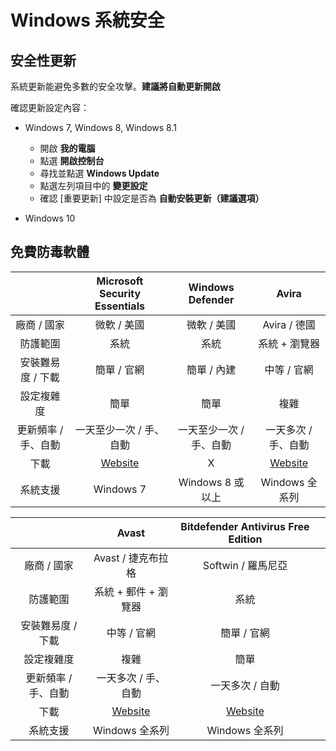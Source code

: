 # Windows 系統安全

## 安全性更新

系統更新能避免多數的安全攻擊。**建議將自動更新開啟**

確認更新設定內容：

- Windows 7, Windows 8, Windows 8.1

    - 開啟 **我的電腦**
    - 點選 **開啟控制台**
    - 尋找並點選 **Windows Update**
    - 點選左列項目中的 **變更設定**
    - 確認 [重要更新] 中設定是否為 **自動安裝更新（建議選項）**

- Windows 10

## 免費防毒軟體

||Microsoft Security Essentials|Windows Defender|Avira|
|:-----:|:-----:|:-----:|:-----:|
|廠商 / 國家|微軟 / 美國|微軟 / 美國|Avira / 德國|
|防護範圍|系統|系統|系統 + 瀏覽器|
|安裝難易度 / 下載|簡單 / 官網|簡單 / 內建|中等 / 官網 |
|設定複雜度|簡單|簡單|複雜|
|更新頻率 / 手、自動|一天至少一次 / 手、自動|一天至少一次 / 手、自動|一天多次 / 手、自動|
|下載|[Website](https://www.microsoft.com/en-us/download/details.aspx?id=5201)|X|[Website](https://www.avira.com/)|
|系統支援|Windows 7|Windows 8 或以上|Windows 全系列|

||Avast|Bitdefender Antivirus Free Edition||
|:-----:|:-----:|:-----:|:-----:|
|廠商 / 國家|Avast / 捷克布拉格|Softwin / 羅馬尼亞||
|防護範圍|系統 + 郵件 + 瀏覽器|系統||
|安裝難易度 / 下載|中等 / 官網|簡單 / 官網||
|設定複雜度|複雜|簡單||
|更新頻率 / 手、自動|一天多次 / 手、自動|一天多次 / 自動||
|下載|[Website](https://www.avast.com/en-us/mac)|[Website](https://www.bitdefender.com/solutions/free.html)||
|系統支援|Windows 全系列|Windows 全系列||
